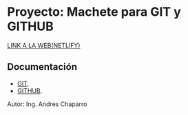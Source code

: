 # Proyecto: Machete para GIT y GITHUB

[LINK A LA WEB(NETLIFY)](https://proyecto-machete-git-y-github.netlify.app/)

## Documentación

- [GIT](https://git-scm.com/doc).
- [GITHUB](https://docs.github.com/es).

Autor: Ing. Andres Chaparro

